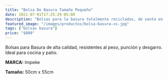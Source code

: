 ```yaml
---
title: "Bolsa De Basura Tamaño Pequeño"
date: 2021-07-01T17:25:29-05:00
description: "Bolsas para la basura totalmente recicladas, de venta en Aslimp, Iquique, Chile"
featured_image: "/images/productos/bolsa-basura-xs.jpg"
tags: ["bolsas basura"]
price: "$800"
---
```

Bolsas para Basura de alta calidad, resistentes al peso, punción y desgarro. Ideal para cocina y patio.

**MARCA:** Impeke

**Tamaño:** 50cm x 55cm